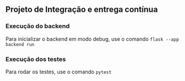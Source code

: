 ## Projeto de Integração e entrega contínua
### Execução do backend
Para inicializar o backend em modo debug, use o comando ```flask --app backend run```

### Execução dos testes
Para rodar os testes, use o comando ```pytest```